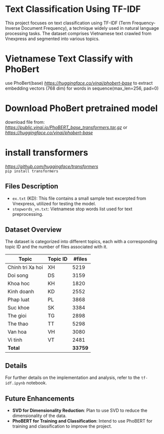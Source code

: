 # Text Classification Using TF-IDF

This project focuses on text classification using TF-IDF (Term Frequency-Inverse Document Frequency), a technique widely used in natural language processing tasks. The dataset comprises Vietnamese text crawled from Vnexpress and segmented into various topics.

# Vietnamese Text Classify with PhoBert
use PhoBert(base) *https://huggingface.co/vinai/phobert-base* to extract embedding vectors (768 dim) for words in sequence(max_len=256, pad=0)
# Download PhoBert pretrained model
download file from: *https://public.vinai.io/PhoBERT_base_transformers.tar.gz* or *https://huggingface.co/vinai/phobert-base*  
# install transformers
*https://github.com/huggingface/transformers*  
`pip install transformers`


## Files Description

- `ex.txt` (KD): This file contains a small sample text excerpted from Vnexpress, utilized for testing the model.
- `stopwords_vn.txt`: Vietnamese stop words list used for text preprocessing.

## Dataset Overview

The dataset is categorized into different topics, each with a corresponding topic ID and the number of files associated with it.

| Topic              | Topic ID | #files |
|--------------------|----------|--------|
| Chinh tri Xa hoi   | XH       | 5219   |
| Doi song           | DS       | 3159   |
| Khoa hoc           | KH       | 1820   |
| Kinh doanh         | KD       | 2552   |
| Phap luat          | PL       | 3868   |
| Suc khoe           | SK       | 3384   |
| The gioi           | TG       | 2898   |
| The thao           | TT       | 5298   |
| Van hoa            | VH       | 3080   |
| Vi tinh            | VT       | 2481   |
| **Total**          |          | **33759** |

## Details

For further details on the implementation and analysis, refer to the `tf-idf.ipynb` notebook.

## Future Enhancements

- **SVD for Dimensionality Reduction**: Plan to use SVD to reduce the dimensionality of the data.
- **PhoBERT for Training and Classification**: Intend to use PhoBERT for training and classification to improve the project.
